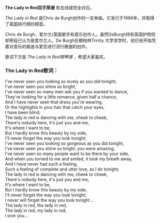 

**The Lady in Red双手简谱** 和五线谱完全对应。

_The Lady in Red_ 是Chris de Burgh创作的一支单曲。它发行于1986年，并取得了英国排行榜的榜首。

Chris de Burgh，爱尔兰/英国歌手和音乐创作人。虽然DeBurgh持有英国护照但却把自己认为是爱尔兰人。De Burgh在都柏林Trinity
大学求学时，他已经开始凭着对音乐的痴迷与爱恋进行流行歌曲的创作。

歌词下方是 _The Lady in Red钢琴谱_ ，希望大家喜欢。

### The Lady in Red歌词：

I've never seen you looking so lovely as you did tonight,  
I've never seen you shine so bright,  
I've never seen so many men ask you if you wanted to dance,  
They're looking for a little romance, given half a chance,  
And I have never seen that dress you're wearing,  
Or the highlights in your hair that catch your eyes,  
I have been blind;  
The lady in red is dancing with me, cheek to cheek,  
There's nobody here, it's just you and me,  
It's where I want to be,  
But I hardly know this beauty by my side,  
I'll never forget the way you look tonight;  
I've never seen you looking so gorgeous as you did tonight,  
I've never seen you shine so bright, you were amazing,  
I've never seen so many people want to be there by your side,  
And when you turned to me and smiled, it took my breath away,  
And I have never had such a feeling,  
Such a feeling of complete and utter love, as I do tonight;  
The lady in red is dancing with me, cheek to cheek,  
There's nobody here, it's just you and me,  
It's where I want to be,  
But I hardly know this beauty by my side,  
I'll never forget the way you look tonight;  
I never will forget the way you look tonight...  
The lady in red, the lady in red,  
The lady in red, my lady in red,  
I love you...

